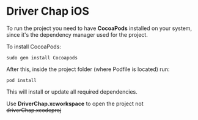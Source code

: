 # Driver Chap iOS

To run the project you need to have **CocoaPods** installed on your system, since it's the dependency manager used for the project.

To install CocoaPods:

```sudo gem install Cocoapods```

After this, inside the project folder (where Podfile is located) run:

```pod install```

This will install or update all required dependencies.

Use **DriverChap.xcworkspace** to open the project not ~~driverChap.xcodeproj~~ 
